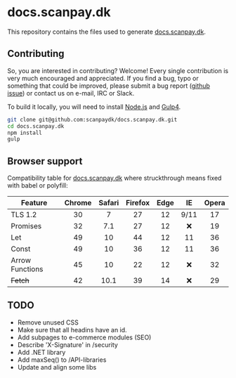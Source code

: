 # docs.scanpay.dk

This repository contains the files used to generate [docs.scanpay.dk](https://docs.scanpay.dk).

## Contributing

So, you are interested in contributing? Welcome! Every single contribution is very much encouraged and appreciated. If you find a bug, typo or something that could be improved, please submit a bug report ([github issue](https://github.com/scanpaydk/docs.scanpay.dk/issues/new)) or contact us on e-mail, IRC or Slack.

To build it locally, you will need to install [Node.js](https://nodejs.org/en/) and [Gulp4](http://gulpjs.com).

```bash
git clone git@github.com:scanpaydk/docs.scanpay.dk.git
cd docs.scanpay.dk
npm install
gulp
```

## Browser support

Compatibility table for [docs.scanpay.dk](https://docs.scanpay.dk) where struckthrough means fixed with babel or polyfill:

Feature              | Chrome | Safari | Firefox |  Edge  |  IE    |  Opera
-------------------- | :-----:| :----: | :-----: | :----: | :----: | :----:
TLS 1.2              | 30     | 7      | 27      | 12     | 9/11   | 17
Promises             | 32     | 7.1    | 27      | 12     | :x:    | 19
Let                  | 49     | 10     | 44      | 12     | 11     | 36
Const                | 49     | 10     | 36      | 12     | 11     | 36
Arrow Functions      | 45     | 10     | 22      | 12     | :x:    | 32
~~Fetch~~            | 42     | 10.1   | 39      | 14     | :x:    | 29


## TODO

* Remove unused CSS
* Make sure that all headins have an id.
* Add subpages to e-commerce modules (SEO)
* Describe 'X-Signature' in /security
* Add .NET library
* Add maxSeq() to /API-libraries
* Update and align some libs
